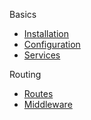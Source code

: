 Basics
  * [Installation](https://raw.githubusercontent.com/ivyjs/docs/master/installation.md)
  * [Configuration](https://raw.githubusercontent.com/ivyjs/docs/master/config.md)
  * [Services](https://raw.githubusercontent.com/ivyjs/docs/master/Services.md)

Routing
   * [Routes](https://raw.githubusercontent.com/ivyjs/docs/master/Routing.md)
   * [Middleware](https://raw.githubusercontent.com/ivyjs/docs/master/middleware.md)
